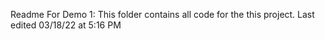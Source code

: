 Readme For Demo 1: This folder contains all code for the this project.
Last edited 03/18/22 at 5:16 PM
